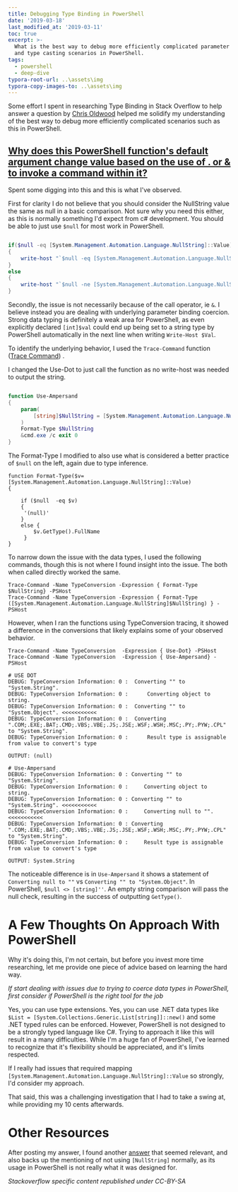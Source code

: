 ```yaml
---
title: Debugging Type Binding in PowerShell
date: '2019-03-18'
last_modified_at: '2019-03-11'
toc: true
excerpt: >-
  What is the best way to debug more efficiently complicated parameter binding
  and type casting scenarios in PowerShell.
tags:
  - powershell
  - deep-dive
typora-root-url: ..\assets\img
typora-copy-images-to: ..\assets\img
---
```

Some effort I spent in researching Type Binding in Stack Overflow to help answer a question by [Chris Oldwood](https://stackoverflow.com/users/106119/chris-oldwood) helped me solidify my understanding of the best way to debug more efficiently complicated scenarios such as this in PowerShell. 

## [Why does this PowerShell function's default argument change value based on the use of . or & to invoke a command within it?](https://stackoverflow.com/q/53860403/68698)

Spent some digging into this and this is what I've observed. 

First for clarity I do not believe that you should consider the NullString value the same as null in a basic comparison. Not sure why you need this either, as this is normally something I'd expect from c# development. You should be able to just use `$null` for most work in PowerShell.

```powershell

if($null -eq [System.Management.Automation.Language.NullString]::Value)
{
    write-host "`$null -eq [System.Management.Automation.Language.NullString]::Value"
}
else
{
    write-host "`$null -ne [System.Management.Automation.Language.NullString]::Value"
}
```

Secondly, the issue is not necessarily because of the call operator, ie `&`. I believe instead you are dealing with underlying parameter binding coercion. Strong data typing is definitely a weak area for PowerShell, as even explicitly declared `[int]$val` could end up being set to a string type by PowerShell automatically in the next line when writing `Write-Host $Val`.

To identify the underlying behavior, I used the `Trace-Command` function ([Trace Command](https://docs.microsoft.com/en-us/powershell/module/microsoft.powershell.utility/trace-command?view=powershell-6)) . 

I changed the Use-Dot to just call the function as no write-host was needed to output the string.

```powershell

function Use-Ampersand
{
    param(
        [string]$NullString = [System.Management.Automation.Language.NullString]::Value
    )
    Format-Type $NullString
    &cmd.exe /c exit 0
}

```

The Format-Type I modified to also use what is considered a better practice of `$null` on the left, again due to type inference. 

```
function Format-Type($v= [System.Management.Automation.Language.NullString]::Value)
{

    if ($null  -eq $v)
    {       
     '(null)'
    }
    else {
        $v.GetType().FullName
     }
}
```

To narrow down the issue with the data types, I used the following commands, though this is not where I found insight into the issue. The both when called directly worked the same.

```
Trace-Command -Name TypeConversion -Expression { Format-Type $NullString} -PSHost
Trace-Command -Name TypeConversion -Expression { Format-Type ([System.Management.Automation.Language.NullString]$NullString) } -PSHost
```

However, when I ran the functions using TypeConversion tracing, it showed a difference in the conversions that likely explains some of your observed behavior.

```
Trace-Command -Name TypeConversion  -Expression { Use-Dot} -PSHost
Trace-Command -Name TypeConversion  -Expression { Use-Ampersand} -PSHost
```

```
# USE DOT
DEBUG: TypeConversion Information: 0 :  Converting "" to "System.String".
DEBUG: TypeConversion Information: 0 :      Converting object to string.
DEBUG: TypeConversion Information: 0 :  Converting "" to "System.Object". <<<<<<<<<<<
DEBUG: TypeConversion Information: 0 :  Converting ".COM;.EXE;.BAT;.CMD;.VBS;.VBE;.JS;.JSE;.WSF;.WSH;.MSC;.PY;.PYW;.CPL" to "System.String".
DEBUG: TypeConversion Information: 0 :      Result type is assignable from value to convert's type
```
`OUTPUT: (null)`


```
# Use-Ampersand
DEBUG: TypeConversion Information: 0 : Converting "" to "System.String".
DEBUG: TypeConversion Information: 0 :     Converting object to string.
DEBUG: TypeConversion Information: 0 : Converting "" to "System.String". <<<<<<<<<<<
DEBUG: TypeConversion Information: 0 :     Converting null to "".        <<<<<<<<<<<
DEBUG: TypeConversion Information: 0 : Converting ".COM;.EXE;.BAT;.CMD;.VBS;.VBE;.JS;.JSE;.WSF;.WSH;.MSC;.PY;.PYW;.CPL" to "System.String".
DEBUG: TypeConversion Information: 0 :     Result type is assignable from value to convert's type

```
`OUTPUT: System.String`

The noticeable difference is in `Use-Ampersand` it shows a statement of ` Converting null to ""` vs `Converting "" to "System.Object"`. In PowerShell, `$null <> [string]''`. An empty string comparison will pass the null check, resulting in the success of outputting `GetType()`.

# A Few Thoughts On Approach With PowerShell
Why it's doing this, I'm not certain, but before you invest more time researching, let me provide one piece of advice based on learning the hard way.

*If start dealing with issues due to trying to coerce data types in PowerShell, first consider if PowerShell is the right tool for the job*

Yes, you can use type extensions. Yes, you can use .NET data types like `$List = [System.Collections.Generic.List[string]]::new()` and some .NET typed rules can be enforced. However, PowerShell is not designed to be a strongly typed language like C#. Trying to approach it like this will result in a many difficulties. While I'm a huge fan of PowerShell, I've learned to recognize that it's flexibility should be appreciated, and it's limits respected. 

If I really had issues that required mapping `[System.Management.Automation.Language.NullString]::Value` so strongly, I'd consider my approach. 

That said, this was a challenging investigation that I had to take a swing at, while providing my 10 cents afterwards. 

# Other Resources
After posting my answer, I found another [answer][1] that seemed relevant, and also backs up the mentioning of not using `[NullString]` normally, as its usage in PowerShell is not really what it was designed for. 


[1]: https://stackoverflow.com/a/51354791/68698

*Stackoverflow specific content republished under CC-BY-SA*
